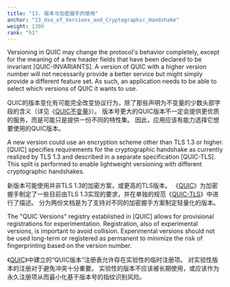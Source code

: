 ```yaml
---
title: "13. 版本与加密握手的使用"
anchor: "13_Use_of_Versions_and_Cryptographic_Handshake"
weight: 1300
rank: "h1"
---
```


Versioning in QUIC may change the protocol's behavior completely, except for the meaning of a few header fields that have been declared to be invariant [QUIC-INVARIANTS]. A version of QUIC with a higher version number will not necessarily provide a better service but might simply provide a different feature set. As such, an application needs to be able to select which versions of QUIC it wants to use.

QUIC的版本变化有可能完全改变协议行为，除了那些声明为不变量的少数头部字段的含义（详见《[QUIC不变量](../RFC8999_Chinese_Simplified)》）。
版本号更大的QUIC版本不一定会提供更优质的服务，而是可能只是提供一份不同的特性集。
因此，应用应该有能力选择它想要使用的QUIC版本。

A new version could use an encryption scheme other than TLS 1.3 or higher. [QUIC] specifies requirements for the cryptographic handshake as currently realized by TLS 1.3 and described in a separate specification [QUIC-TLS]. This split is performed to enable lightweight versioning with different cryptographic handshakes.

新版本可能使用并非TLS 1.3的加密方案，或更高的TLS版本。
《[QUIC](../RFC9000_Chinese_Simplified)》为加密握手制定了一些目前由TLS 1.3实现的要求，并在单独的规范《[QUIC-TLS](../RFC9001_Chinese_Simplified)》中进行了描述。
分为两份文档是为了支持对不同的加密握手方案制定轻量化的版本。

The "QUIC Versions" registry established in [QUIC] allows for provisional registrations for experimentation. Registration, also of experimental versions, is important to avoid collision. Experimental versions should not be used long-term or registered as permanent to minimize the risk of fingerprinting based on the version number.

《[QUIC](../RFC9000_Chinese_Simplified)》中建立的“QUIC版本”注册表允许存在实验性的临时注册项。
对实验性版本的注册对于避免冲突十分重要。
实验性的版本不应该被长期使用，或应该作为永久注册项从而最小化基于版本号的指纹识别风险。

